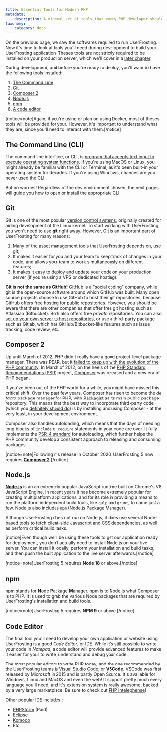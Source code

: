 ```yaml
---
title: Essential Tools for Modern PHP
metadata:
    description: A minimal set of tools that every PHP developer should have installed in their development environment.
taxonomy:
    category: docs
---
```


On the previous page, we saw the softwares required to run UserFrosting. Now it's time to look at tools you'll need during development to build your UserFrosting application. Theses tools are not strictly required to be installed on your production server, which we'll cover in a [later chapter](/going-live).

During development, and before you're ready to deploy, you'll want to have the following tools installed:

1. [The Command Line](#the-command-line-cli)
2. [Git](#git)
3. [Composer 2](#composer-2)
4. [Node.js](#nodejs)
5. [npm](#npm)
6. [A code editor](#code-editor)

[notice=note]Again, if you're using or plan on using Docker, most of theses tools will be provided for your. However, it's important to understand what they are, since you'll need to interact with them.[/notice]

## The Command Line (CLI)

The command line interface, or CLI, is [program that accepts text input to execute operating system functions](https://www.w3schools.com/whatis/whatis_cli.asp). If you're using MacOS or Linux, you might already be familiar with the CLI or Terminal, as it's been built-in your operating system for decades. If you're using Windows, chances are you never used the CLI.

But no worries! Regardless of the dev environment chosen, the next pages will guide you how to open or install the appropriate CLI.

## Git

Git is one of the most popular [version control systems](https://en.wikipedia.org/wiki/Version_control), originally created for aiding development of the Linux kernel. To start working with UserFrosting, you won't need to use **git** right away. However, Git is an important part of UserFrosting for many reasons:

1. Many of the [asset management tools](#npm) that UserFrosting depends on, use git;
2. It makes it easier for you and your team to keep track of changes in your code, and allows your team to work simultaneously on different features;
3. It makes it easy to deploy and update your code on your production server (if you're using a VPS or dedicated hosting).

**Git is not the same as GitHub!** GitHub is a "social coding" company, while git is the open-source software around which GitHub was built. Many open source projects choose to use GitHub to host their git repositories, because GitHub offers free hosting for public repositories. However, you should be aware that there are other companies that offer free git hosting such as Atlassian (Bitbucket). Both also offers free _private_ repositories. You can also [set up your own server to host repositories](http://stackoverflow.com/a/5507556/2970321), or use a third-party package such as Gitlab, which has GitHub/Bitbucket-like features such as issue tracking, code review, etc.

## Composer 2

Up until March of 2012, PHP didn't really have a good project-level package manager. There was PEAR, but it [failed to keep up with the evolution of the PHP community](https://benramsey.com/blog/2013/11/the-fall-of-pear-and-the-rise-of-composer/). In March of 2012, on the heels of the [PHP Standard Recommendations (PSR)](http://www.php-fig.org/psr/) project, [Composer](https://getcomposer.org) was released and a new era of PHP began.

If you've been out of the PHP world for a while, you might have missed this critical shift. Over the past few years, Composer has risen to become the *de facto* package manager for PHP, with [Packagist](https://packagist.org/) as its main public package repository. This means that the best way to incorporate third-party code (which you [definitely should do](/background/dont-reinvent-the-wheel)) is by installing and using Composer - at the very least, in your development environment.

Composer also handles autoloading, which means that the days of needing long blocks of `include` or `require` statements in your code are over. It fully implements the [PSR-4 standard](http://www.php-fig.org/psr/psr-4/) for autoloading, which further helps the PHP community develop a consistent approach to releasing and consuming packages.

[notice=note]Following it's release in October 2020, UserFrosting 5 now requires [**Composer 2**](https://getcomposer.org).[/notice]

## Node.js

**[Node.js](https://nodejs.org/en/)** is an an extremely popular JavaScript runtime built on Chrome's V8 JavaScript Engine. In recent years it has become extremely popular for creating multiplatform applications, and for its role in providing a means to run the platform independent build tools, like `gulp` and `grunt`, to name just a few. Node.js also includes `npm` (Node.js Package Manager).

Although UserFrosting does not _run_ on Node.js, it does use several Node-based tools to fetch client-side Javascript and CSS dependencies, as well as perform critical build tasks.

[notice]Even though we'll be using these tools to get our application ready for deployment, you don't actually need to install Node.js on your live server. You can install it locally, perform your installation and build tasks, and then push the built application to the live server afterwards.[/notice]

[notice=note]UserFrosting 5 requires **Node 18** or above.[/notice]

## npm

[npm](https://www.npmjs.com) stands for **N**ode **P**ackage **M**anager. npm is to Node.js what Composer is to PHP. It is used to grab the various Node packages that are required by UserFrosting's installation and build tools. 

[notice=note]UserFrosting 5 requires **NPM 9** or above.[/notice]

## Code Editor

The final tool you'll need to develop your own application or website using UserFrosting is a good *Code Editor*, or IDE. While it's still possible to write your code in *Notepad*, a code editor will provide advanced features to make it easier for your to write, understand and debug your code.

The most popular editors to write PHP today, and the one recommended by the UserFrosting teams is [Visual Studio Code, or **VSCode**](https://code.visualstudio.com). VSCode was first released by Microsoft in 2015 and is partly Open Source. It's available for Windows, Linux and MacOS and even the web! It support pretty much every language you'll need, and it's extension system is really awesome, backed by a very large marketplace. Be sure to check out [PHP Intelephense](https://marketplace.visualstudio.com/items?itemName=bmewburn.vscode-intelephense-client)!

Other popular IDE includes :
- [PHPStorm](https://www.jetbrains.com/phpstorm/) (Paid)
- [Eclipse](https://projects.eclipse.org/projects/tools.pdt)
- [Komodo](https://www.activestate.com/products/komodo-ide/)
- Etc.
